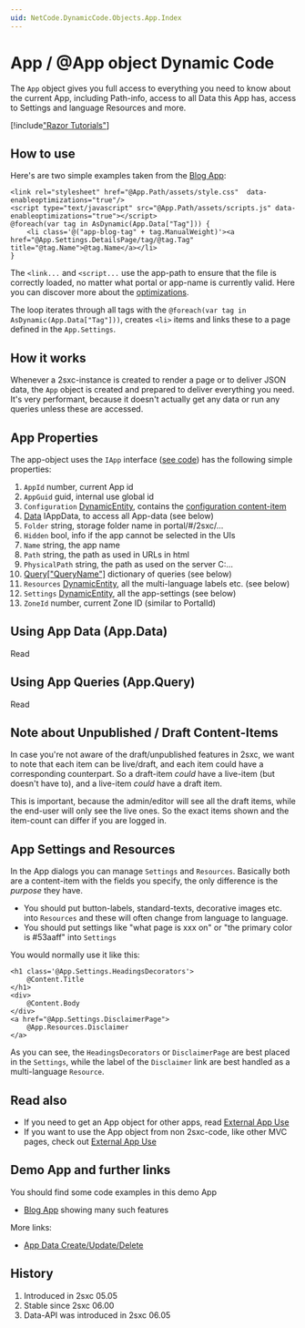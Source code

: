 ```yaml
---
uid: NetCode.DynamicCode.Objects.App.Index
---
```


# App / @App object Dynamic Code

The `App` object gives you full access to everything you need to know about the current App, including Path-info, access to all Data this App has, access to Settings and language Resources and more.


[!include["Razor Tutorials"](~/shared/tutorials/razor.md)]


## How to use

Here's are two simple examples taken from the [Blog App](xref:App.Blog):

```razor
<link rel="stylesheet" href="@App.Path/assets/style.css"  data-enableoptimizations="true"/>
<script type="text/javascript" src="@App.Path/assets/scripts.js" data-enableoptimizations="true"></script>
@foreach(var tag in AsDynamic(App.Data["Tag"])) {
    <li class='@("app-blog-tag" + tag.ManualWeight)'><a href="@App.Settings.DetailsPage/tag/@tag.Tag" title="@tag.Name">@tag.Name</a></li>
}
```

The `<link...` and `<script...` use the app-path to ensure that the file is correctly loaded, no matter what portal or app-name is currently valid. Here you can discover more about the [optimizations](xref:Basics.Server.Assets.Optimization).

The loop iterates through all tags with the `@foreach(var tag in AsDynamic(App.Data["Tag"]))`, creates `<li>` items and links these to a page defined in the `App.Settings`.  

## How it works
Whenever a 2sxc-instance is created to render a page or to deliver JSON data, the `App` object is created and prepared to deliver everything you need. It's very performant, because it doesn't actually get any data or run any queries unless these are accessed. 

## App Properties
The app-object uses the `IApp` interface ([see code](xref:ToSic.Sxc.Apps.IApp)) has the following simple properties:

1. `AppId` number, current App id
2. `AppGuid` guid, internal use global id
3. `Configuration` [DynamicEntity](xref:NetCode.DynamicData.DynamicEntity), contains the [configuration content-item](xref:Feat.AppConfig)
4. [Data](xref:NetCode.DynamicCode.Objects.App.Data) IAppData, to access all App-data (see below)
5. `Folder` string, storage folder name in portal/#/2sxc/...
6. `Hidden` bool, info if the app cannot be selected in the UIs
7. `Name` string, the app name
8. `Path` string, the path as used in URLs in  html
9. `PhysicalPath` string, the path as used on the server C:\...
10. [Query["QueryName"]](xref:NetCode.DynamicCode.Objects.App.Query) dictionary of queries (see below) 
11. `Resources` [DynamicEntity](xref:NetCode.DynamicData.DynamicEntity), all the multi-language labels etc. (see below)
12. `Settings` [DynamicEntity](xref:NetCode.DynamicData.DynamicEntity), all the app-settings (see below)
13. `ZoneId` number, current Zone ID (similar to PortalId)


## Using App Data (App.Data)

Read [](xref:NetCode.DynamicCode.Objects.App.Data)


## Using App Queries (App.Query)

Read [](xref:NetCode.DynamicCode.Objects.App.Query)


## Note about Unpublished / Draft Content-Items

In case you're not aware of the draft/unpublished features in 2sxc, we want to note that each item can be live/draft, and each item could have a corresponding counterpart. So a draft-item _could_ have a live-item (but doesn't have to), and a live-item _could_ have a draft item.

This is important, because the admin/editor will see all the draft items, while the end-user will only see the live ones. So the exact items shown and the item-count can differ if you are logged in. 


## App Settings and Resources

In the App dialogs you can manage `Settings` and `Resources`. Basically both are a content-item with the fields you specify, the only difference is the _purpose_ they have.

* You should put button-labels, standard-texts, decorative images etc. into `Resources` and these will often change from language to language.
* You should put settings like "what page is xxx on" or "the primary color is #53aaff" into `Settings`

You would normally use it like this:

```razor
<h1 class='@App.Settings.HeadingsDecorators'>
    @Content.Title
</h1>
<div>
    @Content.Body
</div>
<a href="@App.Settings.DisclaimerPage">
    @App.Resources.Disclaimer
</a>
```

As you can see, the `HeadingsDecorators` or `DisclaimerPage` are best placed in the `Settings`, while the label of the `Disclaimer` link are best handled as a multi-language `Resource`.


## Read also
* If you need to get an App object for other apps, read [External App Use](xref:NetCode.External.Index)
* If you want to use the App object from non 2sxc-code, like other MVC pages, check out [External App Use](xref:NetCode.External.Index)


## Demo App and further links
You should find some code examples in this demo App
* [Blog App](xref:App.Blog) showing many such features

More links:
* [App Data Create/Update/Delete](xref:Feat.AppDataApi)


## History
1. Introduced in 2sxc 05.05
2. Stable since 2sxc 06.00
3. Data-API was introduced in 2sxc 06.05
